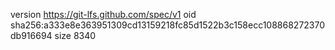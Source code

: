 version https://git-lfs.github.com/spec/v1
oid sha256:a333e8e363951309cd13159218fc85d1522b3c158ecc108868272370db916694
size 8340

